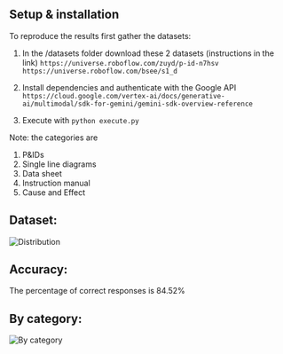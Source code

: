 ## Setup & installation

To reproduce the results first gather the datasets:

1. In the /datasets folder download these 2 datasets (instructions in the link)
```https://universe.roboflow.com/zuyd/p-id-n7hsv```
```https://universe.roboflow.com/bsee/s1_d```

1. Install dependencies and authenticate with the Google API 
   ```https://cloud.google.com/vertex-ai/docs/generative-ai/multimodal/sdk-for-gemini/gemini-sdk-overview-reference```

3. Execute with ```python execute.py```

Note: the categories are

1. P&IDs
2. Single line diagrams
3. Data sheet
4. Instruction manual
5. Cause and Effect


## Dataset:

![Distribution](distribution.png "Distribution")

## Accuracy:

The percentage of correct responses is 84.52%

## By category:
![By category](correct_by_class.png "By category")
